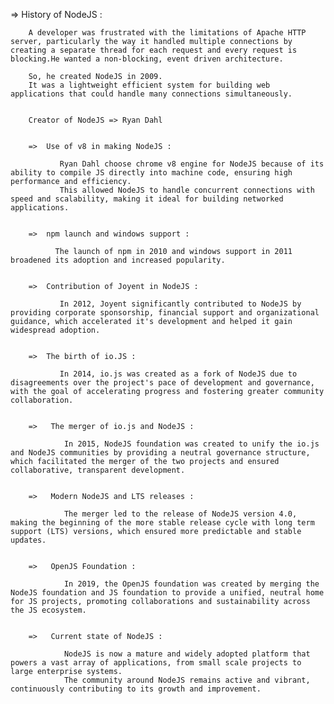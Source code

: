 =>   History of NodeJS :

        A developer was frustrated with the limitations of Apache HTTP server, particularly the way it handled multiple connections by creating a separate thread for each request and every request is blocking.He wanted a non-blocking, event driven architecture.

        So, he created NodeJS in 2009.
        It was a lightweight efficient system for building web applications that could handle many connections simultaneously.


        Creator of NodeJS => Ryan Dahl


        =>  Use of v8 in making NodeJS :

               Ryan Dahl choose chrome v8 engine for NodeJS because of its ability to compile JS directly into machine code, ensuring high performance and efficiency.
               This allowed NodeJS to handle concurrent connections with speed and scalability, making it ideal for building networked applications.

        
        =>  npm launch and windows support :

              The launch of npm in 2010 and windows support in 2011 broadened its adoption and increased popularity.


        =>  Contribution of Joyent in NodeJS :

               In 2012, Joyent significantly contributed to NodeJS by providing corporate sponsorship, financial support and organizational guidance, which accelerated it's development and helped it gain widespread adoption.


        =>  The birth of io.JS : 

               In 2014, io.js was created as a fork of NodeJS due to disagreements over the project's pace of development and governance, with the goal of accelerating progress and fostering greater community collaboration.


        =>   The merger of io.js and NodeJS :

                In 2015, NodeJS foundation was created to unify the io.js and NodeJS communities by providing a neutral governance structure, which facilitated the merger of the two projects and ensured collaborative, transparent development.


        =>   Modern NodeJS and LTS releases :

                The merger led to the release of NodeJS version 4.0, making the beginning of the more stable release cycle with long term support (LTS) versions, which ensured more predictable and stable updates.


        =>   OpenJS Foundation :

                In 2019, the OpenJS foundation was created by merging the NodeJS foundation and JS foundation to provide a unified, neutral home for JS projects, promoting collaborations and sustainability across the JS ecosystem.


        =>   Current state of NodeJS :

                NodeJS is now a mature and widely adopted platform that powers a vast array of applications, from small scale projects to large enterprise systems.
                The community around NodeJS remains active and vibrant, continuously contributing to its growth and improvement.   